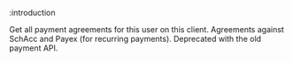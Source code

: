 :introduction

Get all payment agreements for this user on this client. Agreements against SchAcc
and Payex (for recurring payments). Deprecated with the old payment API.
